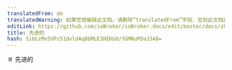 ```yaml
---
translatedFrom: de
translatedWarning: 如果您想编辑此文档，请删除“translatedFrom”字段，否则此文档将再次自动翻译
editLink: https://github.com/ioBroker/ioBroker.docs/edit/master/docs/zh-cn/faq/_050_advanced/README.md
title: 先进的
hash: SibLcMv5UPz51dvldAqBbMLE3HIKUd/fGMNuM3oJ3A8=
---
```

＃ 先进的